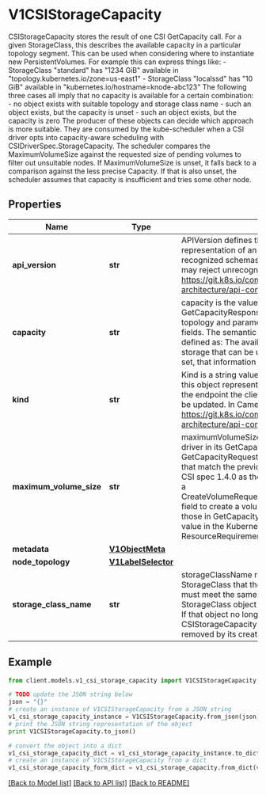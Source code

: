 # V1CSIStorageCapacity

CSIStorageCapacity stores the result of one CSI GetCapacity call. For a given StorageClass, this describes the available capacity in a particular topology segment.  This can be used when considering where to instantiate new PersistentVolumes.  For example this can express things like: - StorageClass \"standard\" has \"1234 GiB\" available in \"topology.kubernetes.io/zone=us-east1\" - StorageClass \"localssd\" has \"10 GiB\" available in \"kubernetes.io/hostname=knode-abc123\"  The following three cases all imply that no capacity is available for a certain combination: - no object exists with suitable topology and storage class name - such an object exists, but the capacity is unset - such an object exists, but the capacity is zero  The producer of these objects can decide which approach is more suitable.  They are consumed by the kube-scheduler when a CSI driver opts into capacity-aware scheduling with CSIDriverSpec.StorageCapacity. The scheduler compares the MaximumVolumeSize against the requested size of pending volumes to filter out unsuitable nodes. If MaximumVolumeSize is unset, it falls back to a comparison against the less precise Capacity. If that is also unset, the scheduler assumes that capacity is insufficient and tries some other node.

## Properties
Name | Type | Description | Notes
------------ | ------------- | ------------- | -------------
**api_version** | **str** | APIVersion defines the versioned schema of this representation of an object. Servers should convert recognized schemas to the latest internal value, and may reject unrecognized values. More info: https://git.k8s.io/community/contributors/devel/sig-architecture/api-conventions.md#resources | [optional] 
**capacity** | **str** | capacity is the value reported by the CSI driver in its GetCapacityResponse for a GetCapacityRequest with topology and parameters that match the previous fields.  The semantic is currently (CSI spec 1.2) defined as: The available capacity, in bytes, of the storage that can be used to provision volumes. If not set, that information is currently unavailable. | [optional] 
**kind** | **str** | Kind is a string value representing the REST resource this object represents. Servers may infer this from the endpoint the client submits requests to. Cannot be updated. In CamelCase. More info: https://git.k8s.io/community/contributors/devel/sig-architecture/api-conventions.md#types-kinds | [optional] 
**maximum_volume_size** | **str** | maximumVolumeSize is the value reported by the CSI driver in its GetCapacityResponse for a GetCapacityRequest with topology and parameters that match the previous fields.  This is defined since CSI spec 1.4.0 as the largest size that may be used in a CreateVolumeRequest.capacity_range.required_bytes field to create a volume with the same parameters as those in GetCapacityRequest. The corresponding value in the Kubernetes API is ResourceRequirements.Requests in a volume claim. | [optional] 
**metadata** | [**V1ObjectMeta**](V1ObjectMeta.md) |  | [optional] 
**node_topology** | [**V1LabelSelector**](V1LabelSelector.md) |  | [optional] 
**storage_class_name** | **str** | storageClassName represents the name of the StorageClass that the reported capacity applies to. It must meet the same requirements as the name of a StorageClass object (non-empty, DNS subdomain). If that object no longer exists, the CSIStorageCapacity object is obsolete and should be removed by its creator. This field is immutable. | 

## Example

```python
from client.models.v1_csi_storage_capacity import V1CSIStorageCapacity

# TODO update the JSON string below
json = "{}"
# create an instance of V1CSIStorageCapacity from a JSON string
v1_csi_storage_capacity_instance = V1CSIStorageCapacity.from_json(json)
# print the JSON string representation of the object
print V1CSIStorageCapacity.to_json()

# convert the object into a dict
v1_csi_storage_capacity_dict = v1_csi_storage_capacity_instance.to_dict()
# create an instance of V1CSIStorageCapacity from a dict
v1_csi_storage_capacity_form_dict = v1_csi_storage_capacity.from_dict(v1_csi_storage_capacity_dict)
```
[[Back to Model list]](../README.md#documentation-for-models) [[Back to API list]](../README.md#documentation-for-api-endpoints) [[Back to README]](../README.md)



